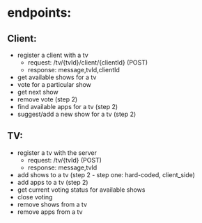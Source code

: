 endpoints:
==========

Client:
-------
* register a client with a tv
    * request: /tv/{tvId}/client/{clientId} (POST)
    * response: message,tvId,clientId
* get available shows for a tv
* vote for a particular show
* get next show
* remove vote (step 2)
* find available apps for a tv (step 2)
* suggest/add a new show for a tv (step 2)

TV:
---
* register a tv with the server
    * request: /tv/{tvId} (POST)
    * response: message,tvId
* add shows to a tv (step 2 - step one: hard-coded, client_side)
* add apps to a tv (step 2)
* get current voting status for available shows
* close voting
* remove shows from a tv
* remove apps from a tv